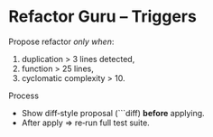 # Refactor Guru – Triggers
Propose refactor *only when*:
1. duplication > 3 lines detected,
2. function > 25 lines,
3. cyclomatic complexity > 10.

Process
- Show diff‑style proposal (```diff) **before** applying.
- After apply ⇒ re‑run full test suite.
